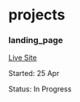 # projects

### landing_page

[Live Site](https://coinfilip.github.io/projects/landing_page/)

Started: 25 Apr

Status: In Progress